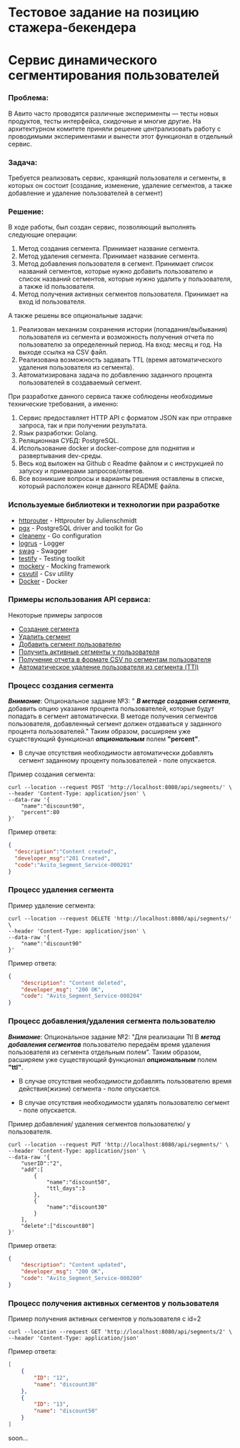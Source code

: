 # Тестовое задание на позицию стажера-бекендера
# Сервис динамического сегментирования пользователей

### Проблема:

В Авито часто проводятся различные эксперименты — тесты новых продуктов, тесты интерфейса, скидочные и многие другие.
На архитектурном комитете приняли решение централизовать работу с проводимыми экспериментами и вынести этот функционал в отдельный сервис.

### Задача:

Требуется реализовать сервис, хранящий пользователя и сегменты, в которых он состоит (создание, изменение, удаление сегментов, а также добавление и удаление пользователей в сегмент)

### Решение:

В ходе работы, был создан сервис, позволяющий выполнять следующие операции:

1. Метод создания сегмента. Принимает название сегмента.
2. Метод удаления сегмента. Принимает название сегмента.
3. Метод добавления пользователя в сегмент. Принимает список названий сегментов, которые нужно добавить пользователю и список названий сегментов, которые нужно удалить у пользователя, а также id пользователя.
4. Метод получения активных сегментов пользователя. Принимает на вход id пользователя.

А также решены все опциональные задачи:

1. Реализован механизм сохранения истории (попадания/выбывания) пользователя из сегмента и возможность получения отчета по пользователю за определенный период. На вход: месяц и год. На выходе ссылка на CSV файл.
2. Реализована возможность задавать TTL (время автоматического удаления пользователя из сегмента).
3. Автоматизирована задача по добавлению заданного процента пользователей в создаваемый сегмент.

При разработке данного сервиса также соблюдены необходимые технические требования, а именно:
1. Сервис предоставляет HTTP API с форматом JSON как при отправке запроса, так и при получении результата.
2. Язык разработки: Golang.
3. Реляционная СУБД: PostgreSQL.
4. Использование docker и docker-compose для поднятия и развертывания dev-среды.
5. Весь код выложен на Github с Readme файлом и с инструкцией по запуску и примерами запросов/ответов.
6. Все возникшие вопросы и варианты решения оставлены в списке, который расположен конце данного README файла.

### Используемые библиотеки и технологии при разработке
* [httprouter](https://github.com/julienschmidt/httprouter) - Httprouter by Julienschmidt
* [pgx](https://github.com/jackc/pgx) - PostgreSQL driver and toolkit for Go
* [cleanenv](https://github.com/ilyakaznacheev/cleanenv) - Go configuration
* [logrus](https://github.com/sirupsen/logrus) - Logger
* [swag](https://github.com/swaggo/swag) - Swagger
* [testify](https://github.com/stretchr/testify) - Testing toolkit
* [mockery](https://github.com/vektra/mockery) - Mocking framework
* [csvutil](https://github.com/jszwec/csvutil) - Csv utility
* [Docker](https://www.docker.com/) - Docker

### Примеры использования API сервиса:
Некоторые примеры запросов
- [Создание сегмента](#create-segment)
- [Удалить сегмент](#delete-segment)
- [Добавить сегмент пользователю](#add-segment-to-user)
- [Получить активные сегменты у пользователя](#get-active-segments-from-user)
- [Получение отчета в формате CSV по сегментам пользователя](#segment-report-link)
- [Автоматическое удаление пользователя из сегмента (TTl) ](#segment-ttl)

### Процесс создания сегмента <a name="create-segment"></a>

***Внимание***: Опциональное задание №3: " ***В методе создания сегмента***, добавить опцию указания процента пользователей, которые будут попадать в сегмент автоматически. 
В методе получения сегментов пользователя, добавленный сегмент должен отдаваться у заданного процента пользователей."
Таким образом, расширяем уже существующий функционал ***опциональным*** полем **"percent"**. 
- В случае отсутствия необходимости автоматически добавлять сегмент заданному проценту пользователей - поле опускается.

Пример создания сегмента:
```curl
curl --location --request POST 'http://localhost:8080/api/segments/' \
--header 'Content-Type: application/json' \
--data-raw '{
    "name":"discount90",
    "percent":80
}'
```
Пример ответа:
```json
{
  "description":"Content created",
  "developer_msg":"201 Created",
  "code":"Avito_Segment_Service-000201"
}
```
### Процесс удаления сегмента <a name="delete-segment"></a>

Пример удаление сегмента:
```curl
curl --location --request DELETE 'http://localhost:8080/api/segments/' \
--header 'Content-Type: application/json' \
--data-raw '{
    "name":"discount90"
}'
```
Пример ответа:
```json
{
    "description": "Content deleted",
    "developer_msg": "200 OK",
    "code": "Avito_Segment_Service-000204"
}
```

### Процесс добавления/удаления сегмента пользователю <a name="create-segment"></a>
***Внимание***: Опциональное задание №2: "Для реализации Ttl В ***метод добавления сегментов*** пользователю передаём время удаления пользователя из сегмента отдельным полем".
Таким образом, расширяем уже существующий функционал ***опциональным*** полем **"ttl"**.

- В случае отсутствия необходимости добавлять пользователю время действия(жизни) сегмента - поле опускается.

- В случае отсутствия необходимости удалять пользователю сегмент - поле опускается.

Пример добавления/ удаления сегментов пользователю/ у пользователя.
```curl
curl --location --request PUT 'http://localhost:8080/api/segments/' \
--header 'Content-Type: application/json' \
--data-raw '{
    "userID":"2",
    "add":[
        {
            "name":"discount50",
            "ttl_days":3
        },
        {
            "name":"discount30" 
        }
    ],
    "delete":["discount80"]
}'
```
Пример ответа:
```json
{
    "description": "Content updated",
    "developer_msg": "200 OK",
    "code": "Avito_Segment_Service-000200"
}
```

### Процесс получения активных сегментов у пользователя

Пример получения активных сегментов у пользователя с id=2
```curl 
curl --location --request GET 'http://localhost:8080/api/segments/2' \
--header 'Content-Type: application/json'
```

Пример ответа:
```json
[
    {
        "ID": "12",
        "name": "discount30"
    },
    {
        "ID": "13",
        "name": "discount50"
    }
]
```

soon...